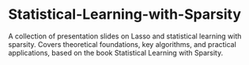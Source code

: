 # Statistical-Learning-with-Sparsity
A collection of presentation slides on Lasso and statistical learning with sparsity. Covers theoretical foundations, key algorithms, and practical applications, based on the book Statistical Learning with Sparsity.
